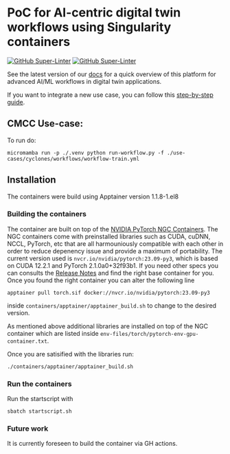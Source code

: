 # PoC for AI-centric digital twin workflows using Singularity containers

[![GitHub Super-Linter](https://github.com/interTwin-eu/T6.5-AI-and-ML/actions/workflows/lint.yml/badge.svg)](https://github.com/marketplace/actions/super-linter)
[![GitHub Super-Linter](https://github.com/interTwin-eu/T6.5-AI-and-ML/actions/workflows/check-links.yml/badge.svg)](https://github.com/marketplace/actions/markdown-link-check)

See the latest version of our [docs](https://intertwin-eu.github.io/T6.5-AI-and-ML/)
for a quick overview of this platform for advanced AI/ML workflows in digital twin applications.

If you want to integrate a new use case, you can follow this
[step-by-step guide](https://intertwin-eu.github.io/T6.5-AI-and-ML/docs/How-to-use-this-software.html).

## CMCC Use-case:
To run do: 
```
micromamba run -p ./.venv python run-workflow.py -f ./use-cases/cyclones/workflows/workflow-train.yml
```

## Installation

The containers were build using Apptainer version 1.1.8-1.el8

### Building the containers

The container are built on top of the [NVIDIA PyTorch NGC Containers](https://catalog.ngc.nvidia.com/orgs/nvidia/containers/pytorch). The NGC containers come with preinstalled libraries such as CUDA, cuDNN, NCCL, PyTorch, etc that are all harmouniously compatible with each other in order to reduce depenency issue and provide a maximum of portability. The current version used is ```nvcr.io/nvidia/pytorch:23.09-py3```, which is based on CUDA 12.2.1 and PyTorch 2.1.0a0+32f93b1.
If you need other specs you can consults the [Release Notes](https://docs.nvidia.com/deeplearning/frameworks/pytorch-release-notes/index.html) and find the right base container for you.
Once you found the right container you can alter the following line

```
apptainer pull torch.sif docker://nvcr.io/nvidia/pytorch:23.09-py3
```
inside ```containers/apptainer/apptainer_build.sh``` to change to the desired version.

As mentioned above additional libraries are installed on top of the NGC container which are listed inside ```env-files/torch/pytorch-env-gpu-container.txt```.

Once you are satisified with the libraries run:
```
./containers/apptainer/apptainer_build.sh
```

### Run the containers

Run the startscript with 
```
sbatch startscript.sh
```


### Future work
It is currently foreseen to build the container via GH actions.
